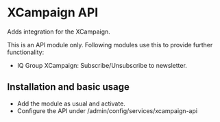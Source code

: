 # XCampaign API

Adds integration for the XCampaign.

This is an API module only. Following modules use this to provide further functionality:

* IQ Group XCampaign: Subscribe/Unsubscribe to newsletter.

## Installation and basic usage

* Add the module as usual and activate.
* Configure the API under /admin/config/services/xcampaign-api
